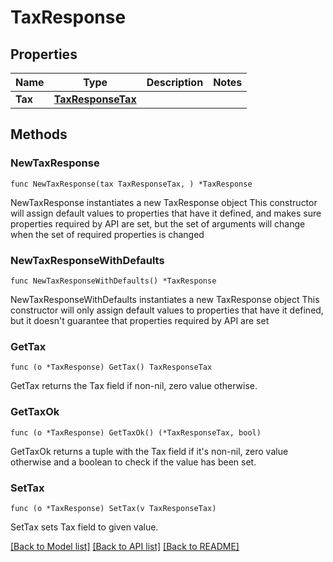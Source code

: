 # TaxResponse

## Properties

Name | Type | Description | Notes
------------ | ------------- | ------------- | -------------
**Tax** | [**TaxResponseTax**](taxResponse_tax.md) |  | 

## Methods

### NewTaxResponse

`func NewTaxResponse(tax TaxResponseTax, ) *TaxResponse`

NewTaxResponse instantiates a new TaxResponse object
This constructor will assign default values to properties that have it defined,
and makes sure properties required by API are set, but the set of arguments
will change when the set of required properties is changed

### NewTaxResponseWithDefaults

`func NewTaxResponseWithDefaults() *TaxResponse`

NewTaxResponseWithDefaults instantiates a new TaxResponse object
This constructor will only assign default values to properties that have it defined,
but it doesn't guarantee that properties required by API are set

### GetTax

`func (o *TaxResponse) GetTax() TaxResponseTax`

GetTax returns the Tax field if non-nil, zero value otherwise.

### GetTaxOk

`func (o *TaxResponse) GetTaxOk() (*TaxResponseTax, bool)`

GetTaxOk returns a tuple with the Tax field if it's non-nil, zero value otherwise
and a boolean to check if the value has been set.

### SetTax

`func (o *TaxResponse) SetTax(v TaxResponseTax)`

SetTax sets Tax field to given value.



[[Back to Model list]](../README.md#documentation-for-models) [[Back to API list]](../README.md#documentation-for-api-endpoints) [[Back to README]](../README.md)


